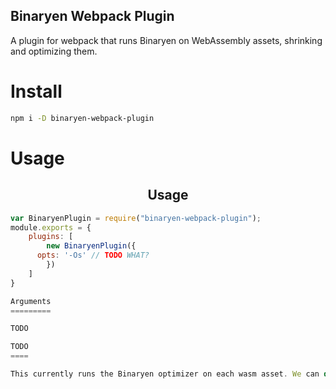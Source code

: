 Binaryen Webpack Plugin
-----------------------

A plugin for webpack that runs Binaryen on WebAssembly assets, shrinking and optimizing them.

Install
=======

```bash
npm i -D binaryen-webpack-plugin
```

Usage
=====

<h2 align="center">Usage</h2>

``` javascript
var BinaryenPlugin = require("binaryen-webpack-plugin");
module.exports = {
	plugins: [
		new BinaryenPlugin({
      opts: '-Os' // TODO WHAT?
		})
	]
}

Arguments
=========

TODO

TODO
====

This currently runs the Binaryen optimizer on each wasm asset. We can do even better by running Binaryen metadce on the entire graph, so that if JS (and other wasm modules) don't use something a wasm file then we can remove it.

